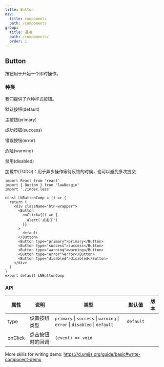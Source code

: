 ```yaml
---
title: Button
nav:
  title: components
  path: /components
group:
  title: 通用
  path: /components/
  order: 1
---
```


## Button

按钮用于开始一个即时操作。

### 种类

我们提供了六种样式按钮。

默认按钮(default)

主按钮(primary)

成功按钮(success)

错误按钮(error)

危险(warning)

禁用(disabled)

加载中(TODO)：用于异步操作等待反馈的时候，也可以避免多次提交

```tsx
import React from 'react'
import { Button } from 'lawDesgin'
import './index.less'

const LNButtonComp = () => {
  return (
    <div className="btn-wrapper">
      <Button
        onClick={() => {
          alert('点击了')
        }}
      >
        default
      </Button>
      <Button type="primary">primary</Button>
      <Button type="success">success</Button>
      <Button type="warning">warning</Button>
      <Button type="error">error</Button>
      <Button type="disabled">disabled</Button>
    </div>
  )
}
export default LNButtonComp
```

### API

| 属性 | 说明 | 类型 | 默认值 | 版本 |
| --- | --- | --- | --- | --- |
| type | 设置按钮类型 | `primary` \| `success` \| `warning` \| `error` \| `disabled` \| `default` | `default` |  |
| onClick | 点击按钮时的回调 | `(event) => void` |  |  |

More skills for writing demo: https://d.umijs.org/guide/basic#write-component-demo
